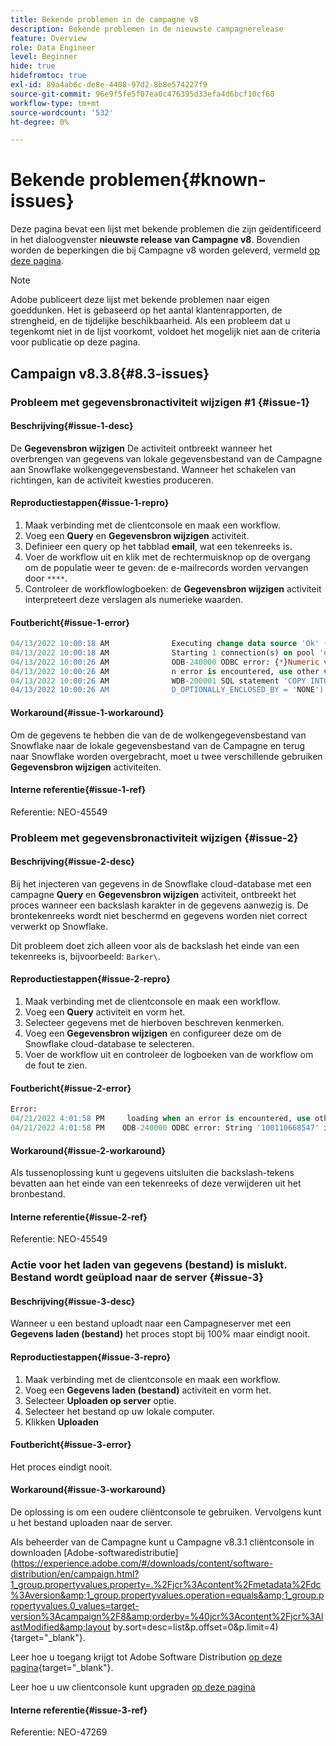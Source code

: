 ```yaml
---
title: Bekende problemen in de campagne v8
description: Bekende problemen in de nieuwste campagnerelease
feature: Overview
role: Data Engineer
level: Beginner
hide: true
hidefromtoc: true
exl-id: 89a4ab6c-de8e-4408-97d2-8b8e574227f9
source-git-commit: 96e9f5fe5f07ea0c476395d33efa4d6bcf10cf60
workflow-type: tm+mt
source-wordcount: '532'
ht-degree: 0%

---
```


# Bekende problemen{#known-issues}

Deze pagina bevat een lijst met bekende problemen die zijn geïdentificeerd in het dialoogvenster **nieuwste release van Campagne v8**. Bovendien worden de beperkingen die bij Campagne v8 worden geleverd, vermeld [op deze pagina](ac-guardrails.md).


>[!NOTE]
>
>Adobe publiceert deze lijst met bekende problemen naar eigen goeddunken. Het is gebaseerd op het aantal klantenrapporten, de strengheid, en de tijdelijke beschikbaarheid. Als een probleem dat u tegenkomt niet in de lijst voorkomt, voldoet het mogelijk niet aan de criteria voor publicatie op deze pagina.

## Campaign v8.3.8{#8.3-issues}

### Probleem met gegevensbronactiviteit wijzigen #1 {#issue-1}

#### Beschrijving{#issue-1-desc}

De **Gegevensbron wijzigen** De activiteit ontbreekt wanneer het overbrengen van gegevens van lokale gegevensbestand van de Campagne aan Snowflake wolkengegevensbestand. Wanneer het schakelen van richtingen, kan de activiteit kwesties produceren.

#### Reproductiestappen{#issue-1-repro}

1. Maak verbinding met de clientconsole en maak een workflow.
1. Voeg een **Query** en **Gegevensbron wijzigen** activiteit.
1. Definieer een query op het tabblad **email**, wat een tekenreeks is.
1. Voer de workflow uit en klik met de rechtermuisknop op de overgang om de populatie weer te geven: de e-mailrecords worden vervangen door `****`.
1. Controleer de workflowlogboeken: de **Gegevensbron wijzigen** activiteit interpreteert deze verslagen als numerieke waarden.

#### Foutbericht{#issue-1-error}

```sql
04/13/2022 10:00:18 AM              Executing change data source 'Ok' (step 'Change Data Source')
04/13/2022 10:00:18 AM              Starting 1 connection(s) on pool 'nms:extAccount:ffda tractorsupply_mkt_stage8' (Snowflake, server='adobe-acc_tractorsupply_us_west_2_aws.snowflakecomputing.com', login='tractorsupply_stage8_MKT:tractorsupply_stage8')
04/13/2022 10:00:26 AM              ODB-240000 ODBC error: {*}Numeric value '{*}******{*}{{*}}' is not recognized\{*}   File 'wkf1285541_13_1_0_47504750#458318uploadPart0.chunk.gz', line 1, character 10140   Row 279, column "WKF1285541_13_1_0"["BICUST_ID":1]   If you would like to continue loading when a
04/13/2022 10:00:26 AM              n error is encountered, use other values such as 'SKIP_FILE' or 'CONTINUE' for the ON_ERROR option. For more information on loading options, please run 'info loading_data' in a SQL client. SQLState: 22018
04/13/2022 10:00:26 AM              WDB-200001 SQL statement 'COPY INTO wkf1285541_13_1_0 (SACTIVE, SADDRESS1, SADDRESS2, BICUST_ID, SEMAIL) FROM ( SELECT $1, $2, $3, $4, $5 FROM $$@BULK_wkf1285541_13_1_0$$) FILE_FORMAT = ( TYPE = CSV RECORD_DELIMITER = '\x02' FIELD_DELIMITER = '\x01' FIEL
04/13/2022 10:00:26 AM              D_OPTIONALLY_ENCLOSED_BY = 'NONE') ON_ERROR = ABORT_STATEMENT PURGE = TRUE' could not be executed.
```

#### Workaround{#issue-1-workaround}

Om de gegevens te hebben die van de de wolkengegevensbestand van Snowflake naar de lokale gegevensbestand van de Campagne en terug naar Snowflake worden overgebracht, moet u twee verschillende gebruiken **Gegevensbron wijzigen** activiteiten.

#### Interne referentie{#issue-1-ref}

Referentie: NEO-45549



### Probleem met gegevensbronactiviteit wijzigen {#issue-2}

#### Beschrijving{#issue-2-desc}

Bij het injecteren van gegevens in de Snowflake cloud-database met een campagne **Query** en **Gegevensbron wijzigen** activiteit, ontbreekt het proces wanneer een backslash karakter in de gegevens aanwezig is. De brontekenreeks wordt niet beschermd en gegevens worden niet correct verwerkt op Snowflake.

Dit probleem doet zich alleen voor als de backslash het einde van een tekenreeks is, bijvoorbeeld: `Barker\`.


#### Reproductiestappen{#issue-2-repro}

1. Maak verbinding met de clientconsole en maak een workflow.
1. Voeg een **Query** activiteit en vorm het.
1. Selecteer gegevens met de hierboven beschreven kenmerken.
1. Voeg een **Gegevensbron wijzigen** en configureer deze om de Snowflake cloud-database te selecteren.
1. Voer de workflow uit en controleer de logboeken van de workflow om de fout te zien.


#### Foutbericht{#issue-2-error}

```sql
Error:
04/21/2022 4:01:58 PM     loading when an error is encountered, use other values such as 'SKIP_FILE' or 'CONTINUE' for the ON_ERROR option. For more information on loading options, please run 'info loading_data' in a SQL client. SQLState: 22000
04/21/2022 4:01:58 PM    ODB-240000 ODBC error: String '100110668547' is too long and would be truncated   File 'wkf1656797_21_1_3057430574#458516uploadPart0.chunk.gz', line 1, character 0   Row 90058, column "WKF1656797_21_1"["SCARRIER_ROUTE":13]   If you would like to continue
```

#### Workaround{#issue-2-workaround}

Als tussenoplossing kunt u gegevens uitsluiten die backslash-tekens bevatten aan het einde van een tekenreeks of deze verwijderen uit het bronbestand.


#### Interne referentie{#issue-2-ref}

Referentie: NEO-45549


### Actie voor het laden van gegevens (bestand) is mislukt. Bestand wordt geüpload naar de server {#issue-3}

#### Beschrijving{#issue-3-desc}

Wanneer u een bestand uploadt naar een Campagneserver met een **Gegevens laden (bestand)** het proces stopt bij 100% maar eindigt nooit.

#### Reproductiestappen{#issue-3-repro}

1. Maak verbinding met de clientconsole en maak een workflow.
1. Voeg een **Gegevens laden (bestand)** activiteit en vorm het.
1. Selecteer **Uploaden op server** optie.
1. Selecteer het bestand op uw lokale computer.
1. Klikken **Uploaden**


#### Foutbericht{#issue-3-error}

Het proces eindigt nooit.

#### Workaround{#issue-3-workaround}

De oplossing is om een oudere cliëntconsole te gebruiken. Vervolgens kunt u het bestand uploaden naar de server.

Als beheerder van de Campagne kunt u Campagne v8.3.1 cliëntconsole in downloaden [Adobe-softwaredistributie](https://experience.adobe.com/#/downloads/content/software-distribution/en/campaign.html?1_group.propertyvalues.property=.%2Fjcr%3Acontent%2Fmetadata%2Fdc%3Aversion&amp;1_group.propertyvalues.operation=equals&amp;1_group.propertyvalues.0_values=target-version%3Acampaign%2F8&amp;orderby=%40jcr%3Acontent%2Fjcr%3AlastModified&amp;layout by.sort=desc=list&amp;p.offset=0&amp;p.limit=4){target=&quot;_blank&quot;}.

Leer hoe u toegang krijgt tot Adobe Software Distribution [op deze pagina](https://experienceleague.adobe.com/docs/experience-cloud/software-distribution/home.html){target=&quot;_blank&quot;}.

Leer hoe u uw clientconsole kunt upgraden [op deze pagina](connect.md)

#### Interne referentie{#issue-3-ref}

Referentie: NEO-47269